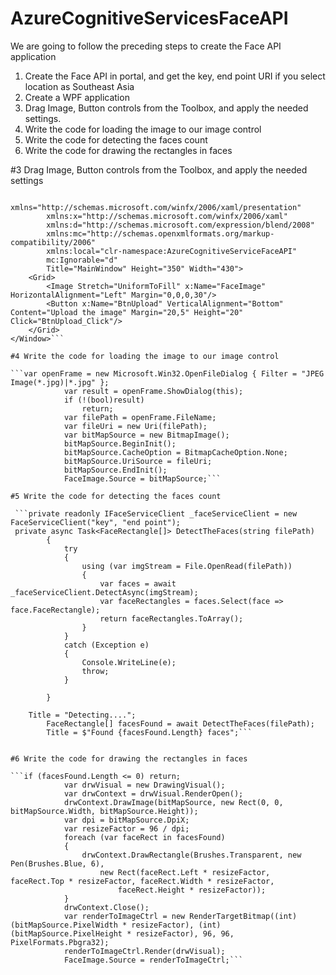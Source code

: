 # AzureCognitiveServicesFaceAPI

We are going to follow the preceding steps to create the Face API application

1. Create the Face API in portal, and get the key, end point URI if you select location as Southeast Asia
2. Create a WPF application
3. Drag Image, Button controls from the Toolbox, and apply the needed settings.
4. Write the code for loading the image to our image control
5. Write the code for detecting the faces count
6. Write the code for drawing the rectangles in faces


#3 Drag Image, Button controls from the Toolbox, and apply the needed settings


```<Window x:Class="AzureCognitiveServiceFaceAPI.MainWindow"
        xmlns="http://schemas.microsoft.com/winfx/2006/xaml/presentation"
        xmlns:x="http://schemas.microsoft.com/winfx/2006/xaml"
        xmlns:d="http://schemas.microsoft.com/expression/blend/2008"
        xmlns:mc="http://schemas.openxmlformats.org/markup-compatibility/2006"
        xmlns:local="clr-namespace:AzureCognitiveServiceFaceAPI"
        mc:Ignorable="d"
        Title="MainWindow" Height="350" Width="430">
    <Grid>
        <Image Stretch="UniformToFill" x:Name="FaceImage" HorizontalAlignment="Left" Margin="0,0,0,30"/>
        <Button x:Name="BtnUpload" VerticalAlignment="Bottom" Content="Upload the image" Margin="20,5" Height="20" Click="BtnUpload_Click"/>
    </Grid>
</Window>```

#4 Write the code for loading the image to our image control

```var openFrame = new Microsoft.Win32.OpenFileDialog { Filter = "JPEG Image(*.jpg)|*.jpg" };
            var result = openFrame.ShowDialog(this);
            if (!(bool)result)
                return;
            var filePath = openFrame.FileName;
            var fileUri = new Uri(filePath);
            var bitMapSource = new BitmapImage();
            bitMapSource.BeginInit();
            bitMapSource.CacheOption = BitmapCacheOption.None;
            bitMapSource.UriSource = fileUri;
            bitMapSource.EndInit();
            FaceImage.Source = bitMapSource;```

#5 Write the code for detecting the faces count

 ```private readonly IFaceServiceClient _faceServiceClient = new FaceServiceClient("key", "end point");
 private async Task<FaceRectangle[]> DetectTheFaces(string filePath)
        {
            try
            {
                using (var imgStream = File.OpenRead(filePath))
                {
                    var faces = await _faceServiceClient.DetectAsync(imgStream);
                    var faceRectangles = faces.Select(face => face.FaceRectangle);
                    return faceRectangles.ToArray();
                }
            }
            catch (Exception e)
            {
                Console.WriteLine(e);
                throw;
            }

        }

	Title = "Detecting....";
        FaceRectangle[] facesFound = await DetectTheFaces(filePath);
        Title = $"Found {facesFound.Length} faces";```


#6 Write the code for drawing the rectangles in faces

```if (facesFound.Length <= 0) return;
            var drwVisual = new DrawingVisual();
            var drwContext = drwVisual.RenderOpen();
            drwContext.DrawImage(bitMapSource, new Rect(0, 0, bitMapSource.Width, bitMapSource.Height));
            var dpi = bitMapSource.DpiX;
            var resizeFactor = 96 / dpi;
            foreach (var faceRect in facesFound)
            {
                drwContext.DrawRectangle(Brushes.Transparent, new Pen(Brushes.Blue, 6),
                    new Rect(faceRect.Left * resizeFactor, faceRect.Top * resizeFactor, faceRect.Width * resizeFactor,
                        faceRect.Height * resizeFactor));
            }
            drwContext.Close();
            var renderToImageCtrl = new RenderTargetBitmap((int)(bitMapSource.PixelWidth * resizeFactor), (int)(bitMapSource.PixelHeight * resizeFactor), 96, 96, PixelFormats.Pbgra32);
            renderToImageCtrl.Render(drwVisual);
            FaceImage.Source = renderToImageCtrl;```
